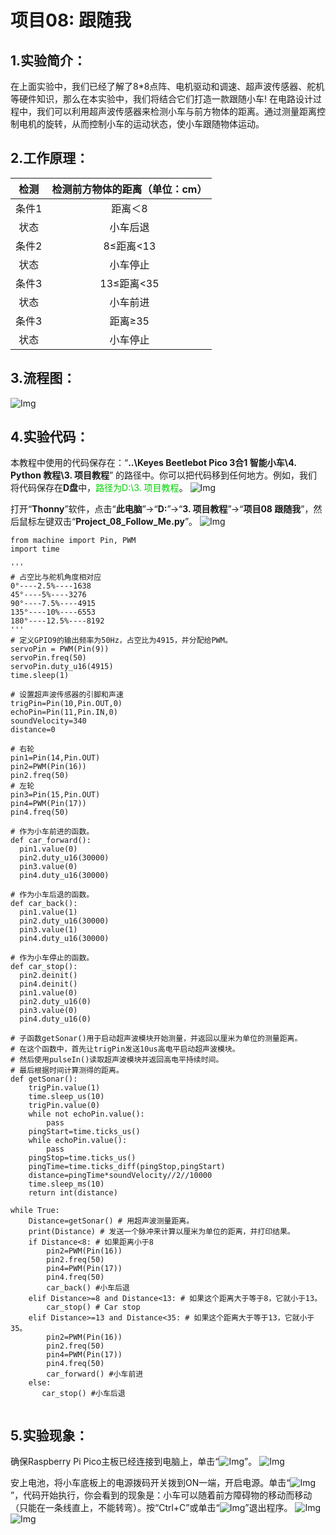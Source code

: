 # 项目08: 跟随我

## 1.实验简介：
在上面实验中，我们已经了解了8*8点阵、电机驱动和调速、超声波传感器、舵机等硬件知识，那么在本实验中，我们将结合它们打造一款跟随小车! 在电路设计过程中，我们可以利用超声波传感器来检测小车与前方物体的距离。通过测量距离控制电机的旋转，从而控制小车的运动状态，使小车跟随物体运动。
## 2.工作原理：
|检测|检测前方物体的距离（单位：cm）|
| :--: | :--: |
|条件1|距离＜8|
|状态|小车后退|
|条件2|8≤距离<13|
|状态|小车停止|
|条件3|13≤距离<35|
|状态|小车前进|
|条件3|距离≥35|
|状态|小车停止|

## 3.流程图：
![Img](../../media/项目08-1img-20230330120246.png)

## 4.实验代码：
本教程中使用的代码保存在：“**..\Keyes Beetlebot Pico 3合1 智能小车\4. Python 教程\3. 项目教程**” 的路径中。你可以把代码移到任何地方。例如，我们将代码保存在**D盘**中，<span style="color: rgb(0, 209, 0);">路径为D:\3. 项目教程</span>。
![Img](../../media/电脑D盘路径img-20230601164744.png)

打开“**Thonny**”软件，点击“**此电脑**”→“**D:**”→“**3. 项目教程**”→“**项目08 跟随我**”，然后鼠标左键双击“**Project_08_Follow_Me.py**”。
![Img](../../media/项目08-2img-20230602095949.png)

```
from machine import Pin, PWM
import time

'''
# 占空比与舵机角度相对应
0°----2.5%----1638
45°----5%----3276
90°----7.5%----4915
135°----10%----6553
180°----12.5%----8192
'''
# 定义GPIO9的输出频率为50Hz，占空比为4915，并分配给PWM。
servoPin = PWM(Pin(9))
servoPin.freq(50)
servoPin.duty_u16(4915)
time.sleep(1)

# 设置超声波传感器的引脚和声速
trigPin=Pin(10,Pin.OUT,0)
echoPin=Pin(11,Pin.IN,0)
soundVelocity=340
distance=0

# 右轮
pin1=Pin(14,Pin.OUT)
pin2=PWM(Pin(16))
pin2.freq(50)
# 左轮
pin3=Pin(15,Pin.OUT)
pin4=PWM(Pin(17))
pin4.freq(50)

# 作为小车前进的函数。
def car_forward(): 
  pin1.value(0)
  pin2.duty_u16(30000) 
  pin3.value(0)
  pin4.duty_u16(30000)

# 作为小车后退的函数。
def car_back(): 
  pin1.value(1)
  pin2.duty_u16(30000)  
  pin3.value(1)
  pin4.duty_u16(30000)
  
# 作为小车停止的函数。  
def car_stop():
  pin2.deinit()
  pin4.deinit()
  pin1.value(0)
  pin2.duty_u16(0)  
  pin3.value(0)
  pin4.duty_u16(0) 

# 子函数getSonar()用于启动超声波模块开始测量，并返回以厘米为单位的测量距离。
# 在这个函数中，首先让trigPin发送10us高电平启动超声波模块。
# 然后使用pulseIn()读取超声波模块并返回高电平持续时间。
# 最后根据时间计算测得的距离。
def getSonar(): 
    trigPin.value(1)
    time.sleep_us(10)
    trigPin.value(0)
    while not echoPin.value():
        pass
    pingStart=time.ticks_us()
    while echoPin.value():
        pass
    pingStop=time.ticks_us()
    pingTime=time.ticks_diff(pingStop,pingStart)
    distance=pingTime*soundVelocity//2//10000
    time.sleep_ms(10)
    return int(distance)

while True:
    Distance=getSonar() # 用超声波测量距离。
    print(Distance) # 发送一个脉冲来计算以厘米为单位的距离，并打印结果。
    if Distance<8: # 如果距离小于8
        pin2=PWM(Pin(16))
        pin2.freq(50)
        pin4=PWM(Pin(17))
        pin4.freq(50) 
        car_back() #小车后退
    elif Distance>=8 and Distance<13: # 如果这个距离大于等于8，它就小于13。
        car_stop() # Car stop
    elif Distance>=13 and Distance<35: # 如果这个距离大于等于13，它就小于35。
        pin2=PWM(Pin(16))
        pin2.freq(50)
        pin4=PWM(Pin(17))
        pin4.freq(50)
        car_forward() #小车前进
    else:
       car_stop() #小车后退
       
```
## 5.实验现象：
确保Raspberry Pi Pico主板已经连接到电脑上，单击“![Img](../../media/停止或重启后端进程img-20230511100302.png)”。
![Img](../../media/项目08-3img-20230602100049.png)

安上电池，将小车底板上的电源拨码开关拨到ON一端，开启电源。单击“![Img](../../media/运行img-20230511100130.png)”，代码开始执行，你会看到的现象是：小车可以随着前方障碍物的移动而移动（只能在一条线直上，不能转弯）。按“Ctrl+C”或单击“![Img](../../media/停止或重启后端进程img-20230511100302.png)”退出程序。
![Img](../../media/项目08-4img-20230602100240.png)
![Img](../../media/项目08-0img-20230518083845.png)













